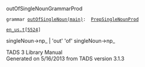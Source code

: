 <span class="title">outOfSingleNoun</span><span class="type">GrammarProd</span>

`grammar `<span class="classExtLink">[`outOfSingleNoun(main)`](../object/outOfSingleNoun(main).html)</span>` :   `[`PrepSingleNounProd`](../object/PrepSingleNounProd.html)

[`en_us.t`](../file/en_us.t.html)`[`[`5524`](../source/en_us.t.html#5524)`]`

<div class="gramrule">

singleNoun-\>np\_ \| 'out' 'of' singleNoun-\>np\_

</div>

<div class="ftr">

TADS 3 Library Manual  
Generated on 5/16/2013 from TADS version 3.1.3

</div>
